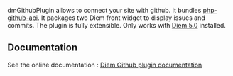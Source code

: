 dmGithubPlugin allows to connect your site with github.
It bundles [php-github-api](http://github.com/ornicar/php-github-api).
It packages two Diem front widget to display issues and commits.
The plugin is fully extensible. Only works with [Diem 5.0](http://diem-project.org/) installed.

Documentation
-------------

See the online documentation : [Diem Github plugin documentation](http://diem-project.org/plugins/dmgithubplugin)